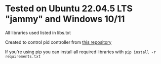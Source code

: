 # Tested on Ubuntu 22.04.5 LTS "jammy" and Windows 10/11
All libraries used listed in libs.txt

Created to control pid controller from [this repository](https://github.com/ReQ1600/pid-controller-stm32)

If you're using pip you can install all required libraries with
```pip install -r requirements.txt```
